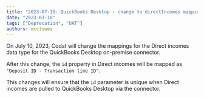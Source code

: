 ```yaml
---
title: "2023-07-10: QuickBooks Desktop - change to directIncomes mappings"
date: "2023-03-10"
tags: ["Deprecation", "UAT"]
authors: mcclowes
---
```


On July 10, 2023, Codat will change the mappings for the Direct incomes data type for the QuickBooks Desktop on-premise connector.

<!--truncate-->

After this change, the `id` property in Direct incomes will be mapped as `"Deposit ID - Transaction line ID"`.

This changes will ensure that the `id` parameter is unique when Direct incomes are pulled to QuickBooks Desktop via the connector.
